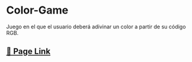 # Color-Game
Juego en el que el usuario deberá adivinar un color a partir de su código RGB.
## [🎈 Page Link](https://gwernly.github.io/Color-Game/)
